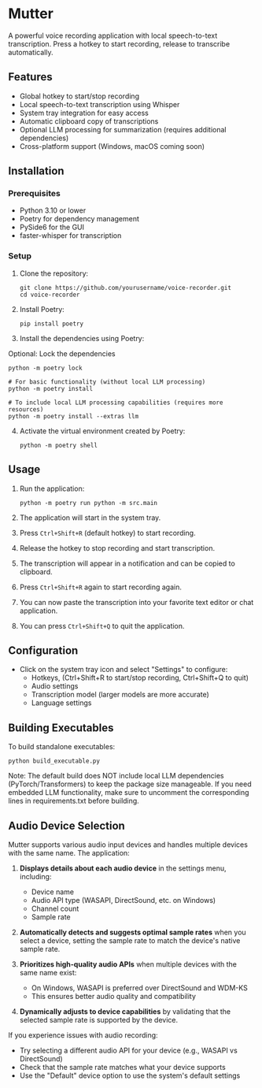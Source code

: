 # Mutter

A powerful voice recording application with local speech-to-text transcription. Press a hotkey to start recording, release to transcribe automatically.

## Features

- Global hotkey to start/stop recording
- Local speech-to-text transcription using Whisper
- System tray integration for easy access
- Automatic clipboard copy of transcriptions
- Optional LLM processing for summarization (requires additional dependencies)
- Cross-platform support (Windows, macOS coming soon)

## Installation

### Prerequisites

- Python 3.10 or lower
- Poetry for dependency management
- PySide6 for the GUI
- faster-whisper for transcription

### Setup

1. Clone the repository:
   ```
   git clone https://github.com/yourusername/voice-recorder.git
   cd voice-recorder

   ```
2. Install Poetry:
    ```
    pip install poetry
    ```

3. Install the dependencies using Poetry:

Optional: Lock the dependencies

   ```
   python -m poetry lock
   ```

   ```
   # For basic functionality (without local LLM processing)
   python -m poetry install
   
   # To include local LLM processing capabilities (requires more resources)
   python -m poetry install --extras llm
   ```

4. Activate the virtual environment created by Poetry:
   ```
   python -m poetry shell
   ```

## Usage

1. Run the application:
   ```
   python -m poetry run python -m src.main
   ```

2. The application will start in the system tray.

3. Press `Ctrl+Shift+R` (default hotkey) to start recording.

4. Release the hotkey to stop recording and start transcription.

5. The transcription will appear in a notification and can be copied to clipboard.

6. Press `Ctrl+Shift+R` again to start recording again.

7. You can now paste the transcription into your favorite text editor or chat application.

8. You can press `Ctrl+Shift+Q` to quit the application.


## Configuration

- Click on the system tray icon and select "Settings" to configure:
  - Hotkeys, (Ctrl+Shift+R to start/stop recording, Ctrl+Shift+Q to quit)
  - Audio settings
  - Transcription model (larger models are more accurate)
  - Language settings

## Building Executables

To build standalone executables:

```
python build_executable.py
```

Note: The default build does NOT include local LLM dependencies (PyTorch/Transformers) to keep the package size manageable. If you need embedded LLM functionality, make sure to uncomment the corresponding lines in requirements.txt before building.

## Audio Device Selection

Mutter supports various audio input devices and handles multiple devices with the same name. The application:

1. **Displays details about each audio device** in the settings menu, including:
   - Device name
   - Audio API type (WASAPI, DirectSound, etc. on Windows)
   - Channel count
   - Sample rate

2. **Automatically detects and suggests optimal sample rates** when you select a device, setting the sample rate to match the device's native sample rate.

3. **Prioritizes high-quality audio APIs** when multiple devices with the same name exist:
   - On Windows, WASAPI is preferred over DirectSound and WDM-KS
   - This ensures better audio quality and compatibility

4. **Dynamically adjusts to device capabilities** by validating that the selected sample rate is supported by the device.

If you experience issues with audio recording:
- Try selecting a different audio API for your device (e.g., WASAPI vs DirectSound)
- Check that the sample rate matches what your device supports
- Use the "Default" device option to use the system's default settings
